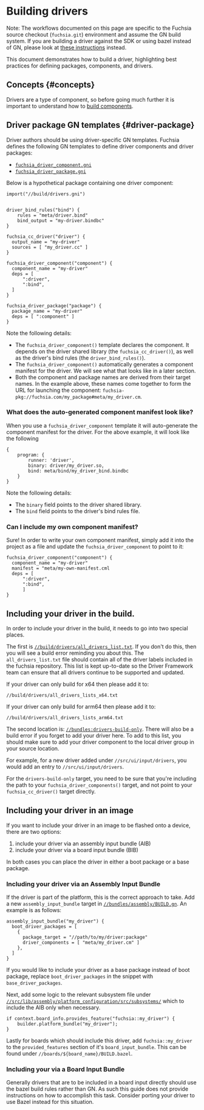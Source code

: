 # Building drivers

Note: The workflows documented on this page are specific to the Fuchsia source
checkout (`fuchsia.git`) environment and assume the GN build system. If you are
building a driver against the SDK or using bazel instead of GN, please look at
[these instructions](/docs/development/sdk/index.md) instead.

This document demonstrates how to build a driver, highlighting best
practices for defining packages, components, and drivers.

## Concepts {#concepts}

Drivers are a type of component, so before going much further it is important
to understand how to
[build components](/docs/development/components/build.md).

## Driver package GN templates {#driver-package}

Driver authors should be using driver-specific GN templates.
Fuchsia defines the following GN templates to define driver components and
driver packages:

*   [`fuchsia_driver_component.gni`](/build/drivers/fuchsia_driver_component.gni)
*   [`fuchsia_driver_package.gni`](/build/drivers/fuchsia_driver_package.gni)

Below is a hypothetical package containing one driver component:

```gn
import("//build/drivers.gni")


driver_bind_rules("bind") {
    rules = "meta/driver.bind"
    bind_output = "my-driver.bindbc"
}

fuchsia_cc_driver("driver") {
  output_name = "my-driver"
  sources = [ "my_driver.cc" ]
}

fuchsia_driver_component("component") {
  component_name = "my-driver"
  deps = [
      ":driver",
      ":bind",
  ]
}

fuchsia_driver_package("package") {
  package_name = "my-driver"
  deps = [ ":component" ]
}
```

Note the following details:
*   The `fuchsia_driver_component()` template declares the component.
    It depends on the driver shared library (the `fuchsia_cc_driver()`), as well
    as the driver's bind rules (the `driver_bind_rules()`).
*   The `fuchsia_driver_component()` automatically generates a component manifest
    for the driver. We will see what that looks like in a later section.
*   Both the component and package names are derived from their target names.
    In the example above, these names come together to form the URL for
    launching the component:
    `fuchsia-pkg://fuchsia.com/my_package#meta/my_driver.cm`.

### What does the auto-generated component manifest look like?

When you use a `fuchsia_driver_component` template it will auto-generate
the component manifest for the driver. For the above example, it will look like
the following

```
{
    program: {
        runner: 'driver',
        binary: driver/my_driver.so,
        bind: meta/bind/my_driver_bind.bindbc
    }
}
```

Note the following details:
*   The `binary` field points to the driver shared library.
*   The `bind` field points to the driver's bind rules file.

### Can I include my own component manifest?

Sure! In order to write your own component manifest, simply add
it into the project as a file and update the `fuchsia_driver_component`
to point to it:

```
fuchsia_driver_component("component") {
  component_name = "my-driver"
  manifest = "meta/my-own-manifest.cml
  deps = [
      ":driver",
      ":bind",
      ]
}
```

## Including your driver in the build.

In order to include your driver in the build, it needs to go into
two special places.

The first is
[`//build/drivers/all_drivers_list.txt`](/build/drivers/all_drivers_list.txt).
If you don't do this, then you will see a build error reminding you about this.
The `all_drivers_list.txt` file should contain all of the driver labels included
in the fuchsia repository. This list is kept up-to-date so the Driver Framework
team can ensure that all drivers continue to be supported and updated.

If your driver can only build for x64 then please add it to:

`//build/drivers/all_drivers_lists_x64.txt`

If your driver can only build for arm64 then please add it to:

`//build/drivers/all_drivers_lists_arm64.txt`

The second location is:
[`//bundles:drivers-build-only`](//bundles/BUILD.gn).
There will also be a build error if you forget to add your driver here.
To add to this list, you should make sure to add your driver component to
the local driver group in your source location.

For example, for a new driver added under `//src/ui/input/drivers`, you would
add an entry to `//src/ui/input/drivers`.

For the `drivers-build-only` target, you need to be sure that you're including
the path to your `fuchsia_driver_components()` target, and not point to your
`fuchsia_cc_driver()` target directly.

## Including your driver in an image

If you want to include your driver in an image to be flashed onto a device, there
are two options:

1) include your driver via an assembly input bundle (AIB)
2) include your driver via a board input bundle (BIB)

In both cases you can place the driver in either a boot package or a base package.

### Including your driver via an Assembly Input Bundle

If the driver is part of the platform, this is the correct approach to take. Add a new
`assembly_input_bundle` target in [`//bundles/assembly/BUILD.gn`](/bundles/assembly/BUILD.gn).
An example is as follows:

```
assembly_input_bundle("my_driver") {
  boot_driver_packages = [
    {
      package_target = "//path/to/my/driver:package"
      driver_components = [ "meta/my_driver.cm" ]
    },
  ]
}
```

If you would like to include your driver as a base package instead of boot package, replace
`boot_driver_packages` in the snippet with `base_driver_packages`.

Next, add some logic to the relevant subsystem file under
[`//src/lib/assembly/platform_configuration/src/subsystems/`](/src/lib/assembly/platform_configuration/src/subsystems/)
which to include the AIB only when necessary.

```
if context.board_info.provides_feature("fuchsia::my_driver") {
    builder.platform_bundle("my_driver");
}
```

Lastly for boards which should include this driver, add `fuchsia::my_driver` to the
`provided_features` section of it's `board_input_bundle`. This can be found under
`//boards/${board_name}/BUILD.bazel`.

### Including your via a Board Input Bundle

Generally drivers that are to be included in a board input directly should use the bazel
build rules rather than GN. As such this guide does not provide instructions on how to
accomplish this task. Consider porting your driver to use Bazel instead for this situation.

